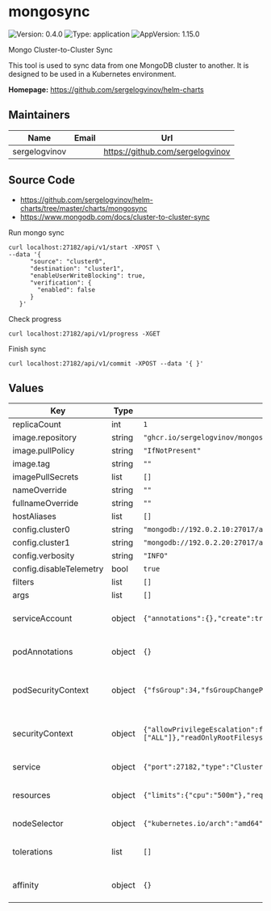 # mongosync

![Version: 0.4.0](https://img.shields.io/badge/Version-0.4.0-informational?style=flat-square) ![Type: application](https://img.shields.io/badge/Type-application-informational?style=flat-square) ![AppVersion: 1.15.0](https://img.shields.io/badge/AppVersion-1.15.0-informational?style=flat-square)

Mongo Cluster-to-Cluster Sync

This tool is used to sync data from one MongoDB cluster to another.
It is designed to be used in a Kubernetes environment.

**Homepage:** <https://github.com/sergelogvinov/helm-charts>

## Maintainers

| Name | Email | Url |
| ---- | ------ | --- |
| sergelogvinov |  | <https://github.com/sergelogvinov> |

## Source Code

* <https://github.com/sergelogvinov/helm-charts/tree/master/charts/mongosync>
* <https://www.mongodb.com/docs/cluster-to-cluster-sync>

Run mongo sync

```shell
curl localhost:27182/api/v1/start -XPOST \
--data '{
      "source": "cluster0",
      "destination": "cluster1",
      "enableUserWriteBlocking": true,
      "verification": {
        "enabled": false
      }
   }'
```

Check progress

```shell
curl localhost:27182/api/v1/progress -XGET
```

Finish sync

```
curl localhost:27182/api/v1/commit -XPOST --data '{ }'
```

## Values

| Key | Type | Default | Description |
|-----|------|---------|-------------|
| replicaCount | int | `1` |  |
| image.repository | string | `"ghcr.io/sergelogvinov/mongosync"` |  |
| image.pullPolicy | string | `"IfNotPresent"` |  |
| image.tag | string | `""` |  |
| imagePullSecrets | list | `[]` |  |
| nameOverride | string | `""` |  |
| fullnameOverride | string | `""` |  |
| hostAliases | list | `[]` |  |
| config.cluster0 | string | `"mongodb://192.0.2.10:27017/admin"` |  |
| config.cluster1 | string | `"mongodb://192.0.2.20:27017/admin"` |  |
| config.verbosity | string | `"INFO"` |  |
| config.disableTelemetry | bool | `true` |  |
| filters | list | `[]` |  |
| args | list | `[]` | Mongosqld arguments example: `- --verbosity=DEBUG` |
| serviceAccount | object | `{"annotations":{},"create":true,"name":""}` | Pods Service Account. ref: https://kubernetes.io/docs/tasks/configure-pod-container/configure-service-account/ |
| podAnnotations | object | `{}` | Annotations for pod. ref: https://kubernetes.io/docs/concepts/overview/working-with-objects/annotations/ |
| podSecurityContext | object | `{"fsGroup":34,"fsGroupChangePolicy":"OnRootMismatch","runAsGroup":34,"runAsNonRoot":true,"runAsUser":34}` | Pod Security Context. ref: https://kubernetes.io/docs/tasks/configure-pod-container/security-context/#set-the-security-context-for-a-pod |
| securityContext | object | `{"allowPrivilegeEscalation":false,"capabilities":{"drop":["ALL"]},"readOnlyRootFilesystem":true,"seccompProfile":{"type":"RuntimeDefault"}}` | Container Security Context. ref: https://kubernetes.io/docs/tasks/configure-pod-container/security-context/#set-the-security-context-for-a-pod |
| service | object | `{"port":27182,"type":"ClusterIP"}` | Service parameters ref: https://kubernetes.io/docs/user-guide/services/ |
| resources | object | `{"limits":{"cpu":"500m"},"requests":{"cpu":"100m","memory":"1Gi"}}` | Resource requests and limits. ref: https://kubernetes.io/docs/user-guide/compute-resources/ |
| nodeSelector | object | `{"kubernetes.io/arch":"amd64"}` | Node labels for pod assignment. ref: https://kubernetes.io/docs/user-guide/node-selection/ |
| tolerations | list | `[]` | Tolerations for pod assignment. ref: https://kubernetes.io/docs/concepts/configuration/taint-and-toleration/ |
| affinity | object | `{}` | Affinity for pod assignment. ref: https://kubernetes.io/docs/concepts/configuration/assign-pod-node/#affinity-and-anti-affinity |
